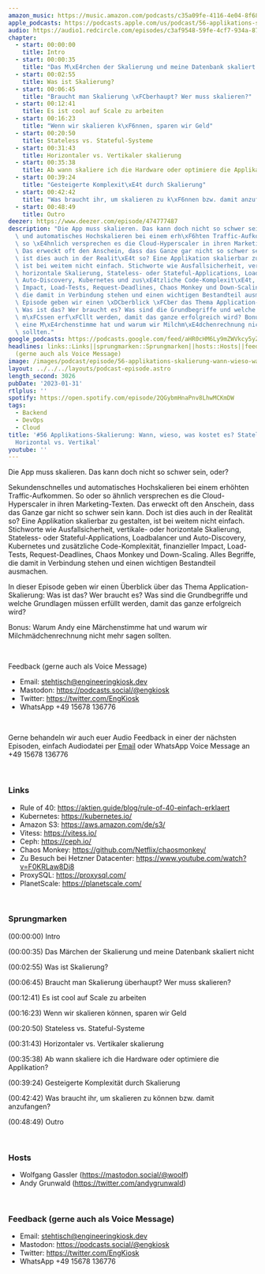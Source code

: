 ```yaml
---
amazon_music: https://music.amazon.com/podcasts/c35a09fe-4116-4e04-8f68-77d61b112e46/episodes/3dbb8bc3-645b-4b36-9e8b-67c617d69375/engineering-kiosk-56-applikations-skalierung-wann-wieso-was-kostet-es-stateless-und-stateful-horizontal-vs-vertikal
apple_podcasts: https://podcasts.apple.com/us/podcast/56-applikations-skalierung-wann-wieso-was-kostet-es/id1603082924?i=1000597357438&uo=4
audio: https://audio1.redcircle.com/episodes/c3af9548-59fe-4cf7-934a-878aa505b686/stream.mp3
chapter:
  - start: 00:00:00
    title: Intro
  - start: 00:00:35
    title: "Das M\xE4rchen der Skalierung und meine Datenbank skaliert nicht"
  - start: 00:02:55
    title: Was ist Skalierung?
  - start: 00:06:45
    title: "Braucht man Skalierung \xFCberhaupt? Wer muss skalieren?"
  - start: 00:12:41
    title: Es ist cool auf Scale zu arbeiten
  - start: 00:16:23
    title: "Wenn wir skalieren k\xF6nnen, sparen wir Geld"
  - start: 00:20:50
    title: Stateless vs. Stateful-Systeme
  - start: 00:31:43
    title: Horizontaler vs. Vertikaler skalierung
  - start: 00:35:38
    title: Ab wann skaliere ich die Hardware oder optimiere die Applikation?
  - start: 00:39:24
    title: "Gesteigerte Komplexit\xE4t durch Skalierung"
  - start: 00:42:42
    title: "Was braucht ihr, um skalieren zu k\xF6nnen bzw. damit anzufangen?"
  - start: 00:48:49
    title: Outro
deezer: https://www.deezer.com/episode/474777487
description: "Die App muss skalieren. Das kann doch nicht so schwer sein, oder? Sekundenschnelles\
  \ und automatisches Hochskalieren bei einem erh\xF6hten Traffic-Aufkommen. So oder\
  \ so \xE4hnlich versprechen es die Cloud-Hyperscaler in ihren Marketing-Texten.\
  \ Das erweckt oft den Anschein, dass das Ganze gar nicht so schwer sein kann. Doch\
  \ ist dies auch in der Realit\xE4t so? Eine Applikation skalierbar zu gestalten,\
  \ ist bei weitem nicht einfach. Stichworte wie Ausfallsicherheit, vertikale- oder\
  \ horizontale Skalierung, Stateless- oder Stateful-Applications, Loadbalancer und\
  \ Auto-Discovery, Kubernetes und zus\xE4tzliche Code-Komplexit\xE4t, finanzieller\
  \ Impact, Load-Tests, Request-Deadlines, Chaos Monkey und Down-Scaling. Alles Begriffe,\
  \ die damit in Verbindung stehen und einen wichtigen Bestandteil ausmachen. In dieser\
  \ Episode geben wir einen \xDCberblick \xFCber das Thema Application-Skalierung:\
  \ Was ist das? Wer braucht es? Was sind die Grundbegriffe und welche Grundlagen\
  \ m\xFCssen erf\xFCllt werden, damit das ganze erfolgreich wird? Bonus: Warum Andy\
  \ eine M\xE4rchenstimme hat und warum wir Milchm\xE4dchenrechnung nicht mehr sagen\
  \ sollten."
google_podcasts: https://podcasts.google.com/feed/aHR0cHM6Ly9mZWVkcy5yZWRjaXJjbGUuY29tLzBlY2ZkZmQ3LWZkYTEtNGMzZC05NTE1LTQ3NjcyN2Y5ZGY1ZQ/episode/ZjRlOWVkN2MtNTMzOC00MGZkLWE0YjItMDQwZTcyNDA3OTky?sa=X&ved=2ahUKEwjnsJ7JovH8AhVdI2IAHVs1DHkQkfYCegQIARAF
headlines: links::Links||sprungmarken::Sprungmarken||hosts::Hosts||feedback-gerne-auch-als-voice-message::Feedback
  (gerne auch als Voice Message)
image: /images/podcast/episode/56-applikations-skalierung-wann-wieso-was-kostet-es-stateless-und-stateful-horizontal-vs-vertikal.jpg
layout: ../../../layouts/podcast-episode.astro
length_second: 3026
pubDate: '2023-01-31'
rtlplus: ''
spotify: https://open.spotify.com/episode/2QGybmHnaPnv8LhwMCKmDW
tags:
  - Backend
  - DevOps
  - Cloud
title: '#56 Applikations-Skalierung: Wann, wieso, was kostet es? Stateless und Stateful,
  Horizontal vs. Vertikal'
youtube: ''
---
```


<p><span>Die App muss skalieren. Das kann doch nicht so schwer sein, oder?</span></p><p><span>Sekundenschnelles und automatisches Hochskalieren bei einem erhöhten Traffic-Aufkommen. So oder so ähnlich versprechen es die Cloud-Hyperscaler in ihren Marketing-Texten. Das erweckt oft den Anschein, dass das Ganze gar nicht so schwer sein kann. Doch ist dies auch in der Realität so? Eine Applikation skalierbar zu gestalten, ist bei weitem nicht einfach. Stichworte wie Ausfallsicherheit, vertikale- oder horizontale Skalierung, Stateless- oder Stateful-Applications, Loadbalancer und Auto-Discovery, Kubernetes und zusätzliche Code-Komplexität, finanzieller Impact, Load-Tests, Request-Deadlines, Chaos Monkey und Down-Scaling. Alles Begriffe, die damit in Verbindung stehen und einen wichtigen Bestandteil ausmachen.</span></p><p><span>In dieser Episode geben wir einen Überblick über das Thema Application-Skalierung: Was ist das? Wer braucht es? Was sind die Grundbegriffe und welche Grundlagen müssen erfüllt werden, damit das ganze erfolgreich wird?</span></p><p><span>Bonus: Warum Andy eine Märchenstimme hat und warum wir Milchmädchenrechnung nicht mehr sagen sollten.</span></p><p><br></p><p><span>Feedback (gerne auch als Voice Message)</span></p><ul><li><span>Email: </span><a href="mailto:stehtisch@engineeringkiosk.dev" rel="nofollow">stehtisch@engineeringkiosk.dev</a></li><li><span>Mastodon: </span><a href="https://podcasts.social/@engkiosk" rel="nofollow">https://podcasts.social/@engkiosk</a></li><li><span>Twitter: </span><a href="https://twitter.com/EngKiosk" rel="nofollow">https://twitter.com/EngKiosk</a></li><li><span>WhatsApp </span>+49 15678 136776</li></ul><p><br></p><p><span>Gerne behandeln wir auch euer Audio Feedback in einer der nächsten Episoden, einfach Audiodatei per </span><a href="https://engineeringkiosk.dev/kontakt/">Email</a><span> oder WhatsApp Voice Message an </span>+49 15678 136776</p><p><br></p><h3 id="links">Links</h3><ul><li><span>Rule of 40: </span><a href="https://aktien.guide/blog/rule-of-40-einfach-erklaert" rel="nofollow">https://aktien.guide/blog/rule-of-40-einfach-erklaert</a></li><li><span>Kubernetes: </span><a href="https://kubernetes.io/" rel="nofollow">https://kubernetes.io/</a></li><li><span>Amazon S3: </span><a href="https://aws.amazon.com/de/s3/" rel="nofollow">https://aws.amazon.com/de/s3/</a></li><li><span>Vitess: </span><a href="https://vitess.io/" rel="nofollow">https://vitess.io/</a></li><li><span>Ceph: </span><a href="https://ceph.io/" rel="nofollow">https://ceph.io/</a></li><li><span>Chaos Monkey: </span><a href="https://github.com/Netflix/chaosmonkey/" rel="nofollow">https://github.com/Netflix/chaosmonkey/</a></li><li><span>Zu Besuch bei Hetzner Datacenter: </span><a href="https://www.youtube.com/watch?v=F0KRLaw8Di8" rel="nofollow">https://www.youtube.com/watch?v=F0KRLaw8Di8</a></li><li><span>ProxySQL: </span><a href="https://proxysql.com/" rel="nofollow">https://proxysql.com/</a></li><li><span>PlanetScale: </span><a href="https://planetscale.com/" rel="nofollow">https://planetscale.com/</a></li></ul><p><br></p><h3 id="sprungmarken">Sprungmarken</h3><p><span>(00:00:00) Intro</span></p><p><span>(00:00:35) Das Märchen der Skalierung und meine Datenbank skaliert nicht</span></p><p><span>(00:02:55) Was ist Skalierung?</span></p><p><span>(00:06:45) Braucht man Skalierung überhaupt? Wer muss skalieren?</span></p><p><span>(00:12:41) Es ist cool auf Scale zu arbeiten</span></p><p><span>(00:16:23) Wenn wir skalieren können, sparen wir Geld</span></p><p><span>(00:20:50) Stateless vs. Stateful-Systeme</span></p><p><span>(00:31:43) Horizontaler vs. Vertikaler skalierung</span></p><p><span>(00:35:38) Ab wann skaliere ich die Hardware oder optimiere die Applikation?</span></p><p><span>(00:39:24) Gesteigerte Komplexität durch Skalierung</span></p><p><span>(00:42:42) Was braucht ihr, um skalieren zu können bzw. damit anzufangen?</span></p><p><span>(00:48:49) Outro</span></p><p><br></p><h3 id="hosts">Hosts</h3><ul><li><span>Wolfgang Gassler (</span><a href="https://mastodon.social/@woolf" rel="nofollow">https://mastodon.social/@woolf</a><span>)</span></li><li><span>Andy Grunwald (</span><a href="https://twitter.com/andygrunwald" rel="nofollow">https://twitter.com/andygrunwald</a><span>)</span></li></ul><p><span><span>﻿</span></span></p><h3 id="feedback-gerne-auch-als-voice-message">Feedback (gerne auch als Voice Message)</h3><ul><li><span>Email: </span><a href="mailto:stehtisch@engineeringkiosk.dev" rel="nofollow">stehtisch@engineeringkiosk.dev</a></li><li><span>Mastodon: </span><a href="https://podcasts.social/@engkiosk" rel="nofollow">https://podcasts.social/@engkiosk</a></li><li><span>Twitter: </span><a href="https://twitter.com/EngKiosk" rel="nofollow">https://twitter.com/EngKiosk</a></li><li><span>WhatsApp </span>+49 15678 136776</li></ul><p><br></p>

